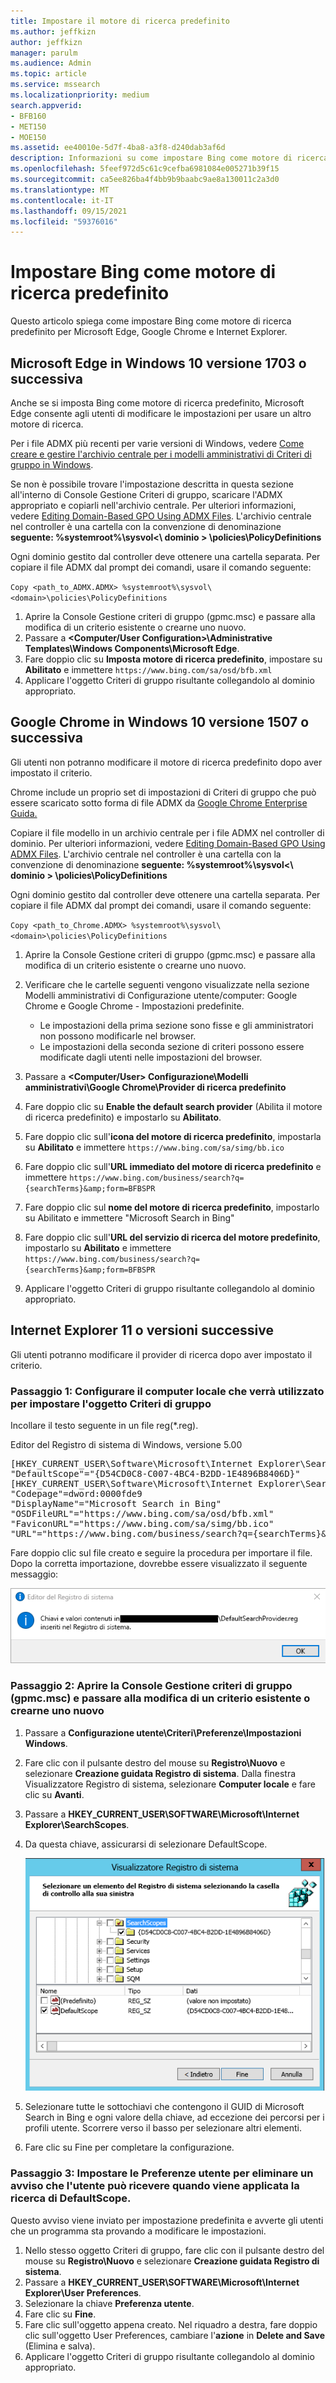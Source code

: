 ```yaml
---
title: Impostare il motore di ricerca predefinito
ms.author: jeffkizn
author: jeffkizn
manager: parulm
ms.audience: Admin
ms.topic: article
ms.service: mssearch
ms.localizationpriority: medium
search.appverid:
- BFB160
- MET150
- MOE150
ms.assetid: ee40010e-5d7f-4ba8-a3f8-d240dab3af6d
description: Informazioni su come impostare Bing come motore di ricerca predefinito dell'organizzazione con Microsoft Search.
ms.openlocfilehash: 5feef972d5c61c9cefba6981084e005271b39f15
ms.sourcegitcommit: ca5ee826ba4f4bb9b9baabc9ae8a130011c2a3d0
ms.translationtype: MT
ms.contentlocale: it-IT
ms.lasthandoff: 09/15/2021
ms.locfileid: "59376016"
---
```

# <a name="make-bing-the-default-search-engine"></a>Impostare Bing come motore di ricerca predefinito
  
Questo articolo spiega come impostare Bing come motore di ricerca predefinito per Microsoft Edge, Google Chrome e Internet Explorer. 
  
## <a name="microsoft-edge-on-windows-10-version-1703-or-later"></a>Microsoft Edge in Windows 10 versione 1703 o successiva

Anche se si imposta Bing come motore di ricerca predefinito, Microsoft Edge consente agli utenti di modificare le impostazioni per usare un altro motore di ricerca.
  
Per i file ADMX più recenti per varie versioni di Windows, vedere [Come creare e gestire l'archivio centrale per i modelli amministrativi di Criteri di gruppo in Windows](https://support.microsoft.com/help/3087759/how-to-create-and-manage-the-central-store-for-group-policy-administra).
  
Se non è possibile trovare l'impostazione descritta in questa sezione all'interno di Console Gestione Criteri di gruppo, scaricare l'ADMX appropriato e copiarli nell'archivio centrale. Per ulteriori informazioni, vedere [Editing Domain-Based GPO Using ADMX Files](/previous-versions/windows/it-pro/windows-vista/cc748955%28v%3dws.10%29). L'archivio centrale nel controller è una cartella con la convenzione di denominazione **seguente: %systemroot%\sysvol<\\ dominio \> \policies\PolicyDefinitions**
  
Ogni dominio gestito dal controller deve ottenere una cartella separata. Per copiare il file ADMX dal prompt dei comandi, usare il comando seguente:
  
 `Copy <path_to_ADMX.ADMX> %systemroot%\sysvol\<domain>\policies\PolicyDefinitions`
  
1. Aprire la Console Gestione criteri di gruppo (gpmc.msc) e passare alla modifica di un criterio esistente o crearne uno nuovo.
2. Passare a **&lt;Computer/User Configuration&gt;\Administrative Templates\Windows Components\Microsoft Edge**.
3. Fare doppio clic su **Imposta motore di ricerca predefinito**, impostare su **Abilitato** e immettere `https://www.bing.com/sa/osd/bfb.xml`
4. Applicare l'oggetto Criteri di gruppo risultante collegandolo al dominio appropriato.


## <a name="google-chrome-on-windows-10-version-1507-or-later"></a>Google Chrome in Windows 10 versione 1507 o successiva

Gli utenti non potranno modificare il motore di ricerca predefinito dopo aver impostato il criterio.
  
Chrome include un proprio set di impostazioni di Criteri di gruppo che può essere scaricato sotto forma di file ADMX da [Google Chrome Enterprise Guida.](https://support.google.com/chrome/a/answer/187202)
  
Copiare il file modello in un archivio centrale per i file ADMX nel controller di dominio. Per ulteriori informazioni, vedere [Editing Domain-Based GPO Using ADMX Files](/previous-versions/windows/it-pro/windows-vista/cc748955%28v%3dws.10%29). L'archivio centrale nel controller è una cartella con la convenzione di denominazione **seguente: %systemroot%\sysvol<\\ dominio \> \policies\PolicyDefinitions**
  
Ogni dominio gestito dal controller deve ottenere una cartella separata. Per copiare il file ADMX dal prompt dei comandi, usare il comando seguente:
  
 `Copy <path_to_Chrome.ADMX> %systemroot%\sysvol\<domain>\policies\PolicyDefinitions`
  
1. Aprire la Console Gestione criteri di gruppo (gpmc.msc) e passare alla modifica di un criterio esistente o crearne uno nuovo.
2. Verificare che le cartelle seguenti vengono visualizzate nella sezione Modelli amministrativi di Configurazione utente/computer: Google Chrome e Google Chrome - Impostazioni predefinite.

    - Le impostazioni della prima sezione sono fisse e gli amministratori non possono modificarle nel browser.
    - Le impostazioni della seconda sezione di criteri possono essere modificate dagli utenti nelle impostazioni del browser.

3. Passare a **\<Computer/User\> Configurazione\Modelli amministrativi\Google Chrome\Provider di ricerca predefinito**
4. Fare doppio clic su **Enable the default search provider** (Abilita il motore di ricerca predefinito) e impostarlo su **Abilitato**.
5. Fare doppio clic sull'**icona del motore di ricerca predefinito**, impostarla su **Abilitato** e immettere `https://www.bing.com/sa/simg/bb.ico`
6. Fare doppio clic sull'**URL immediato del motore di ricerca predefinito** e immettere `https://www.bing.com/business/search?q={searchTerms}&amp;form=BFBSPR`
7. Fare doppio clic sul **nome del motore di ricerca predefinito**, impostarlo su Abilitato e immettere "Microsoft Search in Bing"
8. Fare doppio clic sull'**URL del servizio di ricerca del motore predefinito**, impostarlo su **Abilitato** e immettere `https://www.bing.com/business/search?q={searchTerms}&amp;form=BFBSPR`
9. Applicare l'oggetto Criteri di gruppo risultante collegandolo al dominio appropriato.

## <a name="internet-explorer-11-or-later"></a>Internet Explorer 11 o versioni successive

Gli utenti potranno modificare il provider di ricerca dopo aver impostato il criterio.
  
### <a name="step-1-configure-the-local-machine-that-will-be-used-to-set-the-gpo"></a>Passaggio 1: Configurare il computer locale che verrà utilizzato per impostare l'oggetto Criteri di gruppo

Incollare il testo seguente in un file reg(\*.reg).
  
Editor del Registro di sistema di Windows, versione 5.00
  
<pre>[HKEY_CURRENT_USER\Software\Microsoft\Internet Explorer\SearchScopes]
"DefaultScope"="{D54CD0C8-C007-4BC4-B2DD-1E4896B8406D}"
[HKEY_CURRENT_USER\Software\Microsoft\Internet Explorer\SearchScopes\{D54CD0C8-C007-4BC4-B2DD-1E4896B8406D}]
"Codepage"=dword:0000fde9
"DisplayName"="Microsoft Search in Bing"
"OSDFileURL"="https://www.bing.com/sa/osd/bfb.xml"
"FaviconURL"="https://www.bing.com/sa/simg/bb.ico"
"URL"="https://www.bing.com/business/search?q={searchTerms}&amp;form=BFBSPR"</pre>
  
Fare doppio clic sul file creato e seguire la procedura per importare il file. Dopo la corretta importazione, dovrebbe essere visualizzato il seguente messaggio:
  
![Messaggio di importazione dell'editor del Registro di sistema completato.](media/ea3686b9-f6d7-481e-9a0d-2c96891bc501.png)
  
### <a name="step-2-open-the-group-policy-management-console-gpmcmsc-and-switch-to-editing-an-existing-policy-or-creating-a-new-one"></a>Passaggio 2: Aprire la Console Gestione criteri di gruppo (gpmc.msc) e passare alla modifica di un criterio esistente o crearne uno nuovo

1. Passare a **Configurazione utente\Criteri\Preferenze\Impostazioni Windows**.
2. Fare clic con il pulsante destro del mouse su **Registro\Nuovo** e selezionare **Creazione guidata Registro di sistema**. Dalla finestra Visualizzatore Registro di sistema, selezionare **Computer locale** e fare clic su **Avanti**.
3. Passare a **HKEY_CURRENT_USER\SOFTWARE\Microsoft\Internet Explorer\SearchScopes**.
4. Da questa chiave, assicurarsi di selezionare DefaultScope.

    ![Browser del Registro di sistema con DefaultScope selezionato.](media/ec5a450d-0cba-4e9c-acba-1a09e8e90bad.png)
5. Selezionare tutte le sottochiavi che contengono il GUID di Microsoft Search in Bing e ogni valore della chiave, ad eccezione dei percorsi per i profili utente. Scorrere verso il basso per selezionare altri elementi.
6. Fare clic su Fine per completare la configurazione.

### <a name="step-3-set-up-user-preferences-to-help-eliminate-a-warning-the-user-may-get-when-defaultscope-search-is-enforced"></a>Passaggio 3: Impostare le Preferenze utente per eliminare un avviso che l'utente può ricevere quando viene applicata la ricerca di DefaultScope.

Questo avviso viene inviato per impostazione predefinita e avverte gli utenti che un programma sta provando a modificare le impostazioni.
  
1. Nello stesso oggetto Criteri di gruppo, fare clic con il pulsante destro del mouse su **Registro\Nuovo** e selezionare **Creazione guidata Registro di sistema**.
2. Passare a **HKEY_CURRENT_USER\SOFTWARE\Microsoft\Internet Explorer\User Preferences**.
3. Selezionare la chiave **Preferenza utente**.
4. Fare clic su **Fine**.
5. Fare clic sull'oggetto appena creato. Nel riquadro a destra, fare doppio clic sull'oggetto User Preferences, cambiare l'**azione** in **Delete and Save** (Elimina e salva).
6. Applicare l'oggetto Criteri di gruppo risultante collegandolo al dominio appropriato.